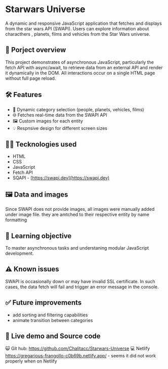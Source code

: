 # Starwars Universe

A dynamic and responsive JavaScript application that fetches and displays from the star wars API (SWAPI). Users can explore information about characthers , planets, films and vehicles from the Star Wars universe.

## 🚀 Porject overview

This project demonstrates of asynchronous JavaScript, particularly the fetch API with async/await, to retrieve data from an external API and render it dynamically in the DOM. All interactions occur on a single HTML page without full page reload.

## 🛠️ Features

- 🔄 Dynamic category selection (people, planets, vehicles, films)
- 🌐 Fetches real-time data from the SWAPI API
- 🖼️ Custom images for each entity
- 💡 Respnsive design for different screen sizes

## 🧑‍💻 Tecknologies used

- HTML
- CSS
- JavaScript
- Fetch API
- SQAPI - [https://swapi.dev](https://swapi.dev)

## 🖼️ Data and images

Since SWAPI does not provide images, all images were manually added under image file. they are amtched to their respective entity by name formatting

## 🧠 Learning objective

To master asynchronous tasks and understaning modular JavaScript development.

## ⚠️ Known issues

SWAPI is occasionally down or may have invalid SSL certificate. In such cases, the data fetch will fail and trigger an error message in the console.

## ✅ Future improvements

- add sorting and filtering capabilities
- animate transition between categories

## 🛜 Live demo and Source code

😺 Git hub:
https://github.com/Chalitacc/Starwars-Universe
💻 Netlify
https://gregarious-frangollo-c0b69b.netlify.app/ - seems it did not work properly when on Netlify
